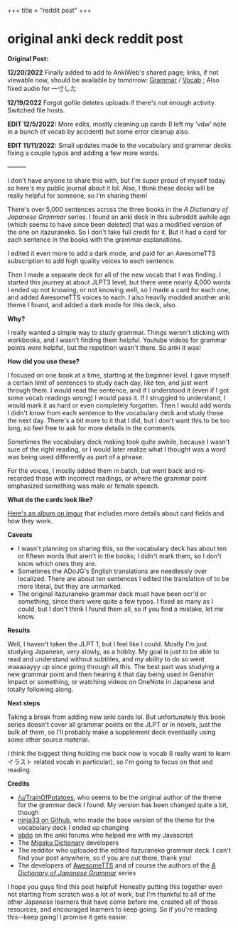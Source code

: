 +++
title = "reddit post"
+++

# original anki deck reddit post


**Original Post:**

**12/20/2022** Finally added to add to AnkiWeb's shared page; links, if not viewable now, should be available by tomorrow: [Grammar](https://ankiweb.net/shared/info/843402109) / [Vocab](https://ankiweb.net/shared/info/261818505) ; Also fixed audio for 一寸した

**12/19/2022** Forgot gofile deletes uploads if there's not enough activity. Switched file hosts.

**EDIT 12/5/2022:** More edits, mostly cleaning up cards (I left my 'vdw' note in a bunch of vocab by accident) but some error cleanup also.

**EDIT 11/11/2022:** Small updates made to the vocabulary and grammar decks fixing a couple typos and adding a few more words.

———

I don't have anyone to share this with, but I'm super proud of myself today so here's my public journal about it lol. Also, I think these decks will be really helpful for someone, so I'm sharing them!

There's over 5,000 sentences across the three books in the *A Dictionary of Japanese Grammar* series. I found an anki deck in this subreddit awhile ago (which seems to have since been deleted) that was a modified version of the one on itazuraneko. So I don't take full credit for it. But it had a card for each sentence in the books with the grammar explanations.

I edited it even more to add a dark mode, and paid for an AwesomeTTS subscription to add high quality voices to each sentence.

Then I made a separate deck for all of the new vocab that I was finding. I started this journey at about JLPT3 level, but there were nearly 4,000 words I ended up not knowing, or not knowing well, so I made a card for each one, and added AwesomeTTS voices to each. I also heavily modded another anki theme I found, and added a dark mode for this deck, also.

**Why?**

I really wanted a simple way to study grammar. Things weren't sticking with workbooks, and I wasn't finding them helpful. Youtube videos for grammar points *were* helpful, but the repetition wasn't there. So anki it was!

**How did you use these?**

I focused on one book at a time, starting at the beginner level. I gave myself a certain limit of sentences to study each day, like ten, and just went through them. I would read the sentence, and if I understood it (even if I got some vocab readings wrong) I would pass it. If I struggled to understand, I would mark it as hard or even completely forgotten. Then I would add words I didn't know from each sentence to the vocabulary deck and study those the next day. There's a bit more to it that I did, but I don't want this to be too long, so feel free to ask for more details in the comments.

Sometimes the vocabulary deck making took quite awhile, because I wasn't sure of the right reading, or I would later realize what I thought was a word was being used differently as part of a phrase.

For the voices, I mostly added them in batch, but went back and re-recorded those with incorrect readings, or where the grammar point emphasized something was male or female speech.

**What do the cards look like?**

[Here's an album on imgur](https://imgur.com/gallery/M9zunjc) that includes more details about card fields and how they work.

**Caveats**

- I wasn't planning on sharing this, so the vocabulary deck has about ten or fifteen words that aren't in the books; I didn't mark them, so I don't know which ones they are.
- Sometimes the ADoJG's English translations are needlessly over localized. There are about ten sentences I edited the translation of to be more literal, but they are unmarked.
- The original itazuraneko grammar deck must have been ocr'd or something, since there were quite a few typos. I fixed as many as I could, but I don't think I found them all, so if you find a mistake, let me know. 

**Results**

Well, I haven't taken the JLPT 1, but I feel like I could. Mostly I'm just studying Japanese, very slowly, as a hobby. My goal is just to be able to read and understand without subtitles, and my ability to do so went waaaaayyy up since going through all this. The best part was studying a new grammar point and then hearing it that day being used in Genshin Impact or something, or watching videos on OneNote in Japanese and totally following along.

**Next steps**

Taking a break from adding new anki cards lol. But unfortunately this book series doesn't cover all grammar points on the JLPT or in novels, just the bulk of them, so I'll probably make a supplement deck eventually using some other source material.

I think the biggest thing holding me back now is vocab (I really want to learn イラスト related vocab in particular), so I'm going to focus on that and reading.

**Credits**

- [/u/TrainOfPotatoes](https://www.reddit.com/u/TrainOfPotatoes/), who seems to be the original author of the theme for the grammar deck I found. My version has been changed quite a bit, though
- [ninja33 on Github](https://github.com/ninja33/anki-templates), who made the base version of the theme for the vocabulary deck I ended up changing
- [abdo](https://forums.ankiweb.net/u/abdo/summary) on the anki forums who helped me with my Javascript
- The [Migaku Dictionary](https://ankiweb.net/shared/info/1655992655) developers
- The redditor who uploaded the edited itazuraneko grammar deck. I can't find your post anywhere, so if you are out there, thank you!
- The developers of [AwesomeTTS](https://ankiweb.net/shared/info/1436550454) and of course the authors of the *[A Dictionary of Japanese Grammar](https://www.amazon.com/Dictionary-Japanese-Learning-Language-Intermediate/dp/B01M3T4NJP)* series

I hope you guys find this post helpful! Honestly putting this together even not starting from scratch was a lot of work, but I'm thankful to all of the other Japanese learners that have come before me, created all of these resources, and encouraged learners to keep going. So if you're reading this--keep going! I promise it gets easier.